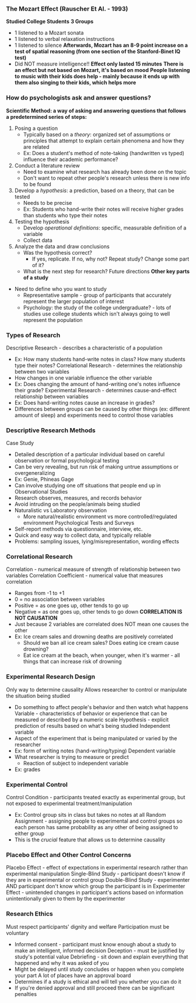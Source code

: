 ### The Mozart Effect (Rauscher Et Al. - 1993)
**Studied College Students**
**3 Groups**
- 1 listened to a Mozart sonata
- 1 listened to verbal relaxation instructions
- 1 listened to silence
**Afterwards, Mozart has an 8-9 point increase on a test of spatial reasoning (from one section of the Stanford-Binet IQ test)**
- Did NOT measure intelligence!!
**Effect only lasted 15 minutes**
**There is an effect but not based on Mozart, it's based on mood**
**People listening to music with their kids does help - mainly because it ends up with them also singing to their kids, which helps more**
### How do psychologists ask and answer questions?
**Scientific Method: a way of asking and answering questions that follows a predetermined series of steps:**
1. Posing a question
	- Typically based on a *theory*: organized set of assumptions or principles that attempt to explain certain phenomena and how they are related
	- Ex: Does a student's method of note-taking (handwritten vs typed) influence their academic performance?
2. Conduct a literature review
	- Need to examine what research has already been done on the topic
	- Don't want to repeat other people's research unless there is new info to be found
3. Develop a *hypothesis*: a prediction, based on a theory, that can be tested
	- Needs to be precise
	- Ex: Students who hand-write their notes will receive higher grades than students who type their notes
4. Testing the hypothesis
	- Develop *operational definitions*: specific, measurable definition of a variable
	- Collect data
5. Analyze the data and draw conclusions
	- Was the hypothesis correct?
		- If yes, replicate. If no, why not? Repeat study? Change some part of it?
	- What is the next step for research? Future directions
**Other key parts of a study**
- Need to define who you want to study
	- Representative sample - group of participants that accurately represent the larger population of interest
	- Psychology: the study of the college undergraduate? - lots of studies use college students which isn't always going to well represent the population
### Types of Research
Descriptive Research - describes a characteristic of a population
- Ex: How many students hand-write notes in class? How many students type their notes?
Correlational Research - determines the relationship between two variables
- How changes in one variable influence the other variable
- Ex: Does changing the amount of hand-writing one's notes influence their grade?
Experimental Research - determines cause-and-effect relationship between variables
- Ex: Does hand-writing notes cause an increase in grades?
- Differences between groups can be caused by other things (ex: different amount of sleep) and experiments need to control those variables
### Descriptive Research Methods
Case Study
- Detailed description of a particular individual based on careful observation or formal psychological testing
- Can be very revealing, but run risk of making untrue assumptions or overgeneralizing
- Ex: Genie, Phineas Gage
- Can involve studying one off situations that people end up in
Observational Studies
- Research observes, measures, and records behavior
- Avoid intruding on the people/animals being studied
- Naturalistic vs Laboratory observation
	- More natural/realistic environment vs more controlled/regulated environment
Psychological Tests and Surveys
- Self-report methods via questionnaire, interview, etc.
- Quick and easy way to collect data, and typically reliable
- Problems: sampling issues, lying/misrepresentation, wording effects
### Correlational Research
Correlation - numerical measure of strength of relationship between two variables
Correlation Coefficient - numerical value that measures correlation
- Ranges from -1 to +1
- 0 = no association between variables
- Positive = as one goes up, other tends to go up
- Negative = as one goes up, other tends to go down
**CORRELATION IS NOT CAUSATION**
- Just because 2 variables are correlated does NOT mean one causes the other
- Ex: Ice cream sales and drowning deaths are positively correlated
	- Should we ban all ice cream sales? Does eating ice cream cause drowning?
	- Eat ice cream at the beach, when younger, when it's warmer - all things that can increase risk of drowning
### Experimental Research Design
Only way to determine causality
Allows researcher to control or manipulate the situation being studied
- Do something to affect people's behavior and then watch what happens
Variable - characteristics of behavior or experience that can be measured or described by a numeric scale
Hypothesis - explicit prediction of results based on what's being studied
Independent variable
- Aspect of the experiment that is being manipulated or varied by the researcher
- Ex: form of writing notes (hand-writing/typing)
Dependent variable
- What researcher is trying to measure or predict
	- Reaction of subject to independent variable
- Ex: grades
### Experimental Control
Control Condition - participants treated exactly as experimental group, but not exposed to experimental treatment/manipulation
- Ex: Control group sits in class but takes no notes at all
Random Assignment - assigning people to experimental and control groups so each person has same probability as any other of being assigned to either group
- This is the *crucial* feature that allows us to determine causality
### Placebo Effect and Other Control Concerns
Placebo Effect - effect of expectations in experimental research rather than experimental manipulation
Single-Blind Study - participant doesn't know if they are in experimental or control group
Double-Blind Study - experimenter AND participant don't know which group the participant is in
Experimenter Effect - unintended changes in participant's actions based on information unintentionally given to them by the experimenter
### Research Ethics
Must respect participants' dignity and welfare
Participation must be voluntary
- Informed consent - participant must know enough about a study to make an intelligent, informed decision
Deception - must be justified by study's potential value
Debriefing - sit down and explain everything that happened and why it was asked of you
- Might be delayed until study concludes or happen when you complete your part
A lot of places have an approval board
- Determines if a study is ethical and will tell you whether you can do it
- If you're denied approval and still proceed there can be significant penalties
